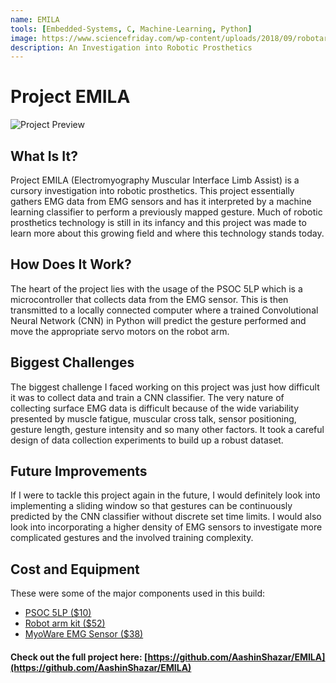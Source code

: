 ```yaml
---
name: EMILA
tools: [Embedded-Systems, C, Machine-Learning, Python]
image: https://www.sciencefriday.com/wp-content/uploads/2018/09/robotarm.png
description: An Investigation into Robotic Prosthetics
---
```


# Project EMILA
![Project Preview](http://ashazar.me/assets/EMILA-GIF.gif)

## What Is It?
Project EMILA (Electromyography Muscular Interface Limb Assist) is a cursory investigation into robotic prosthetics. This project essentially gathers EMG data from EMG sensors and has it interpreted by a machine learning classifier to perform a previously mapped gesture. Much of robotic prosthetics technology is still in its infancy and this project was made to learn more about this growing field and where this technology stands today.

## How Does It Work?
The heart of the project lies with the usage of the PSOC 5LP which is a microcontroller that collects data from the EMG sensor. This is then transmitted to a locally connected computer where a trained Convolutional Neural Network (CNN) in Python will predict the gesture performed and move the appropriate servo motors on the robot arm.

## Biggest Challenges
The biggest challenge I faced working on this project was just how difficult it was to collect data and train a CNN classifier. The very nature of collecting surface EMG data is difficult because of the wide variability presented by muscle fatigue, muscular cross talk, sensor positioning, gesture length, gesture intensity and so many other factors. It took a careful design of data collection experiments to build up a robust dataset.

## Future Improvements
If I were to tackle this project again in the future, I would definitely look into implementing a sliding window so that gestures can be continuously predicted by the CNN classifier without discrete set time limits. I would also look into incorporating a higher density of EMG sensors to investigate more complicated gestures and the involved training complexity.  

## Cost and Equipment
These were some of the major components used in this build:

-   [PSOC 5LP ($10)](https://www.cypress.com/products/32-bit-arm-cortex-m3-psoc-5lp)
-   [Robot arm kit ($52)](https://www.amazon.com/gp/product/B076Q4DYPN/ref=ppx_yo_dt_b_search_asin_title?ie=UTF8&psc=1)
-   [MyoWare EMG Sensor ($38)](https://www.amazon.com/MyoWare-Muscle-Sensor/dp/B018TIWR32/ref=sxts_sxwds-bia-wc-p13n1_0?cv_ct_cx=myoware&dchild=1&keywords=myoware&pd_rd_i=B018TIWR32&pd_rd_r=8ebbfe19-06c1-483e-8af4-cd2674677524&pd_rd_w=FpbKs&pd_rd_wg=SsheD&pf_rd_p=13bf9bc7-d68d-44c3-9d2e-647020f56802&pf_rd_r=JMNYYTN6589HHHYSP1KF&psc=1&qid=1597620946&sr=1-1-791c2399-d602-4248-afbb-8a79de2d236f)


#### Check out the full project here: [https://github.com/AashinShazar/EMILA](https://github.com/AashinShazar/EMILA)



